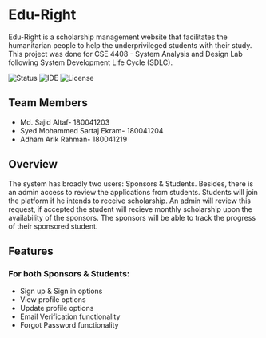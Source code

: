 # Edu-Right

Edu-Right is a scholarship management website that facilitates the humanitarian people to help the underprivileged students with their study. This project was done for CSE 4408 - System Analysis and Design Lab following System Development Life Cycle (SDLC).

![Status](https://img.shields.io/badge/Status-Complete-brightgreen)
![IDE](https://img.shields.io/badge/Code%20Editor-Sublime%20Text-blue)
![License](https://img.shields.io/badge/license-MIT-orange.svg)


## Team Members
* Md. Sajid Altaf- 180041203
* Syed Mohammed Sartaj Ekram- 180041204
* Adham Arik Rahman- 180041219

## Overview
The system has broadly two users: Sponsors & Students. Besides, there is an admin access to review the applications from students. Students will join the platform if he intends to receive scholarship. An admin will review this request, if accepted the student will recieve monthly scholarship upon the availability of the sponsors. The sponsors will be able to track the progress of their sponsored student.  

## Features
### For both Sponsors & Students:
* Sign up & Sign in options
* View profile options 
* Update profile options
* Email Verification functionality 
* Forgot Password functionality 





